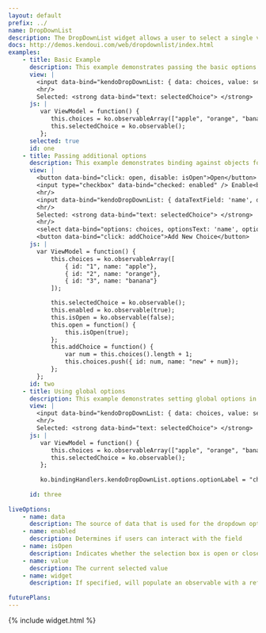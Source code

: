```yaml
---
layout: default
prefix: ../
name: DropDownList
description: The DropDownList widget allows a user to select a single value from a list.
docs: http://demos.kendoui.com/web/dropdownlist/index.html
examples:
    - title: Basic Example
      description: This example demonstrates passing the basic options required by the DropDownList plugin.
      view: |
        <input data-bind="kendoDropDownList: { data: choices, value: selectedChoice }" />
        <hr/>
        Selected: <strong data-bind="text: selectedChoice"> </strong>
      js: |
         var ViewModel = function() {
            this.choices = ko.observableArray(["apple", "orange", "banana"]);
            this.selectedChoice = ko.observable();
         };
      selected: true
      id: one
    - title: Passing additional options
      description: This example demonstrates binding against objects for the source data and specifying the properties to use for displaying in the field and for the value. The *addChoice* button and standard select show that the ComboBox is kept in sync with changes to the view model.
      view: |
        <button data-bind="click: open, disable: isOpen">Open</button>
        <input type="checkbox" data-bind="checked: enabled" /> Enable<br/>
        <hr/>
        <input data-bind="kendoDropDownList: { dataTextField: 'name', dataValueField: 'id', data: choices, value: selectedChoice, isOpen: isOpen, enabled: enabled }" />
        <hr/>
        Selected: <strong data-bind="text: selectedChoice"> </strong>
        <hr/>
        <select data-bind="options: choices, optionsText: 'name', optionsValue: 'id', value: selectedChoice"> </select>
        <button data-bind="click: addChoice">Add New Choice</button>
      js: |
        var ViewModel = function() {
            this.choices = ko.observableArray([
                { id: "1", name: "apple"},
                { id: "2", name: "orange"},
                { id: "3", name: "banana"}
            ]);

            this.selectedChoice = ko.observable();
            this.enabled = ko.observable(true);
            this.isOpen = ko.observable(false);
            this.open = function() {
                this.isOpen(true);
            };
            this.addChoice = function() {
                var num = this.choices().length + 1;
                this.choices.push({ id: num, name: "new" + num});
            };
        };
      id: two
    - title: Using global options
      description: This example demonstrates setting global options in *ko.bindingHandlers.kendoDropDownList.options*. This helps to simplify the markup for settings that can be used as a default for all instances of this widget.
      view: |
        <input data-bind="kendoDropDownList: { data: choices, value: selectedChoice }" />
        <hr/>
        Selected: <strong data-bind="text: selectedChoice"> </strong>
      js: |
         var ViewModel = function() {
            this.choices = ko.observableArray(["apple", "orange", "banana"]);
            this.selectedChoice = ko.observable();
         };
         
         ko.bindingHandlers.kendoDropDownList.options.optionLabel = "choose a fruit...";
         
      id: three
      
liveOptions:
    - name: data
      description: The source of data that is used for the dropdown options
    - name: enabled
      description: Determines if users can interact with the field
    - name: isOpen
      description: Indicates whether the selection box is open or closed
    - name: value
      description: The current selected value
    - name: widget
      description: If specified, will populate an observable with a reference to the actual widget
      
futurePlans:
---
```


{% include widget.html %}
